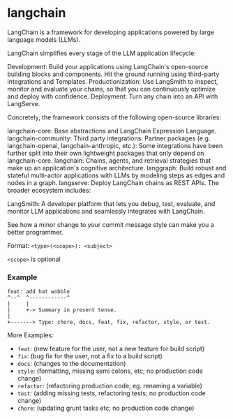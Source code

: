 # langchain

LangChain is a framework for developing applications powered by large language models (LLMs).

LangChain simplifies every stage of the LLM application lifecycle:

Development: Build your applications using LangChain's open-source building blocks and components. Hit the ground running using third-party integrations and Templates.
Productionization: Use LangSmith to inspect, monitor and evaluate your chains, so that you can continuously optimize and deploy with confidence.
Deployment: Turn any chain into an API with LangServe.

Concretely, the framework consists of the following open-source libraries:

langchain-core: Base abstractions and LangChain Expression Language.
langchain-community: Third party integrations.
Partner packages (e.g. langchain-openai, langchain-anthropic, etc.): Some integrations have been further split into their own lightweight packages that only depend on langchain-core.
langchain: Chains, agents, and retrieval strategies that make up an application's cognitive architecture.
langgraph: Build robust and stateful multi-actor applications with LLMs by modeling steps as edges and nodes in a graph.
langserve: Deploy LangChain chains as REST APIs.
The broader ecosystem includes:

LangSmith: A developer platform that lets you debug, test, evaluate, and monitor LLM applications and seamlessly integrates with LangChain.


See how a minor change to your commit message style can make you a better programmer.

Format: `<type>(<scope>): <subject>`

`<scope>` is optional

### Example

```
feat: add hat wobble
^--^  ^------------^
|     |
|     +-> Summary in present tense.
|
+-------> Type: chore, docs, feat, fix, refactor, style, or test.
```
More Examples:

- `feat`: (new feature for the user, not a new feature for build script)
- `fix`: (bug fix for the user, not a fix to a build script)
- `docs`: (changes to the documentation)
- `style`: (formatting, missing semi colons, etc; no production code change)
- `refactor`: (refactoring production code, eg. renaming a variable)
- `test`: (adding missing tests, refactoring tests; no production code change)
- `chore`: (updating grunt tasks etc; no production code change)
